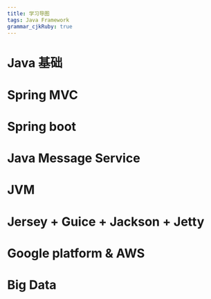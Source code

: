 ```yaml
---
title: 学习导图 
tags: Java Framework
grammar_cjkRuby: true
---
```


# Java 基础

# Spring MVC

# Spring boot

# Java Message Service

# JVM

# Jersey + Guice + Jackson + Jetty

# Google platform & AWS

# Big Data